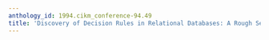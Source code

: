 ```yaml
---
anthology_id: 1994.cikm_conference-94.49
title: 'Discovery of Decision Rules in Relational Databases: A Rough Set Approach'
---
```


